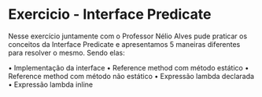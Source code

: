 # Exercicio - Interface Predicate

Nesse exercício juntamente com o Professor Nélio Alves pude praticar os conceitos da Interface Predicate e apresentamos 5 maneiras diferentes para resolver o mesmo. Sendo elas:

• Implementação da interface
• Reference method com método estático
• Reference method com método não estático
• Expressão lambda declarada
• Expressão lambda inline